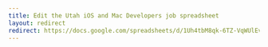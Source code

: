```yaml
---
title: Edit the Utah iOS and Mac Developers job spreadsheet
layout: redirect
redirect: https://docs.google.com/spreadsheets/d/1Uh4tbM8qk-6TZ-VqWUlEvoaXUaCPYeIRWjgNXC8KcLU/edit#gid=0
---
```


